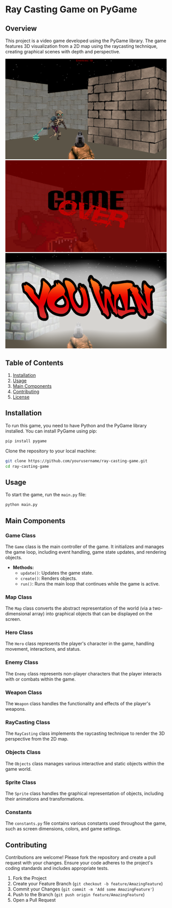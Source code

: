 
# Ray Casting Game on PyGame

## Overview

This project is a video game developed using the PyGame library. The game features 3D visualization from a 2D map using the raycasting technique, creating graphical scenes with depth and perspective.

![game](images/photos/1.png)
![game](images/photos/4.png)
![game](images/photos/5.png)

## Table of Contents

1. [Installation](#installation)
2. [Usage](#usage)
3. [Main Components](#main-components)
4. [Contributing](#contributing)
5. [License](#license)

## Installation

To run this game, you need to have Python and the PyGame library installed. You can install PyGame using pip:

```bash
pip install pygame
```

Clone the repository to your local machine:

```bash
git clone https://github.com/yourusername/ray-casting-game.git
cd ray-casting-game
```

## Usage

To start the game, run the `main.py` file:

```bash
python main.py
```

## Main Components

### Game Class

The `Game` class is the main controller of the game. It initializes and manages the game loop, including event handling, game state updates, and rendering objects.

- **Methods:**
  - `update()`: Updates the game state.
  - `create()`: Renders objects.
  - `run()`: Runs the main loop that continues while the game is active.

### Map Class

The `Map` class converts the abstract representation of the world (via a two-dimensional array) into graphical objects that can be displayed on the screen.

### Hero Class

The `Hero` class represents the player's character in the game, handling movement, interactions, and status.

### Enemy Class

The `Enemy` class represents non-player characters that the player interacts with or combats within the game.

### Weapon Class

The `Weapon` class handles the functionality and effects of the player's weapons.

### RayCasting Class

The `RayCasting` class implements the raycasting technique to render the 3D perspective from the 2D map.

### Objects Class

The `Objects` class manages various interactive and static objects within the game world.

### Sprite Class

The `Sprite` class handles the graphical representation of objects, including their animations and transformations.

### Constants

The `constants.py` file contains various constants used throughout the game, such as screen dimensions, colors, and game settings.

## Contributing

Contributions are welcome! Please fork the repository and create a pull request with your changes. Ensure your code adheres to the project's coding standards and includes appropriate tests.

1. Fork the Project
2. Create your Feature Branch (`git checkout -b feature/AmazingFeature`)
3. Commit your Changes (`git commit -m 'Add some AmazingFeature'`)
4. Push to the Branch (`git push origin feature/AmazingFeature`)
5. Open a Pull Request

